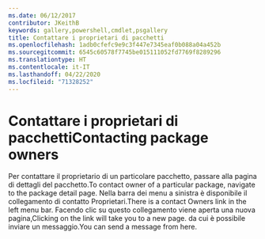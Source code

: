 ```yaml
---
ms.date: 06/12/2017
contributor: JKeithB
keywords: gallery,powershell,cmdlet,psgallery
title: Contattare i proprietari di pacchetti
ms.openlocfilehash: 1adb0cfefc9e9c3f447e7345eaf0b088a04a452b
ms.sourcegitcommit: 6545c60578f7745be015111052fd7769f8289296
ms.translationtype: HT
ms.contentlocale: it-IT
ms.lasthandoff: 04/22/2020
ms.locfileid: "71328252"
---
```

# <a name="contacting-package-owners"></a><span data-ttu-id="bb67e-103">Contattare i proprietari di pacchetti</span><span class="sxs-lookup"><span data-stu-id="bb67e-103">Contacting package owners</span></span>

<span data-ttu-id="bb67e-104">Per contattare il proprietario di un particolare pacchetto, passare alla pagina di dettagli del pacchetto.</span><span class="sxs-lookup"><span data-stu-id="bb67e-104">To contact owner of a particular package, navigate to the package detail page.</span></span>
<span data-ttu-id="bb67e-105">Nella barra dei menu a sinistra è disponibile il collegamento di contatto Proprietari.</span><span class="sxs-lookup"><span data-stu-id="bb67e-105">There is a contact Owners link in the left menu bar.</span></span>
<span data-ttu-id="bb67e-106">Facendo clic su questo collegamento viene aperta una nuova pagina,</span><span class="sxs-lookup"><span data-stu-id="bb67e-106">Clicking on the link will take you to a new page.</span></span>
<span data-ttu-id="bb67e-107">da cui è possibile inviare un messaggio.</span><span class="sxs-lookup"><span data-stu-id="bb67e-107">You can send a message from here.</span></span>
